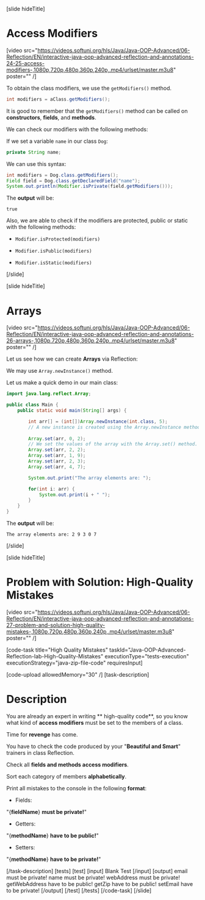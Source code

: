 [slide hideTitle]

# Access Modifiers

[video src="https://videos.softuni.org/hls/Java/Java-OOP-Advanced/06-Reflection/EN/interactive-java-oop-advanced-reflection-and-annotations-24-25-access-modifiers-,1080p,720p,480p,360p,240p,.mp4/urlset/master.m3u8" poster="" /]

To obtain the class modifiers, we use the `getModifiers()` method.

```java
int modifiers = aClass.getModifiers();
```

It is good to remember that the `getModifiers()` method can be called on **constructors**, **fields**, and **methods**.

We can check our modifiers with the following methods:

If we set a variable `name` in our class `Dog`:

``` java
private String name;
```

We can use this syntax:

```java
int modifiers = Dog.class.getModifiers();
Field field = Dog.class.getDeclaredField("name");
System.out.println(Modifier.isPrivate(field.getModifiers()));
```

The **output** will be:

```
true
```

Also, we are able to check if the modifiers are protected, public or static with the following methods:

- `Modifier.isProtected(modifiers)`

- `Modifier.isPublic(modifiers)`

- `Modifier.isStatic(modifiers)`



[/slide]

[slide hideTitle]

# Arrays

[video src="https://videos.softuni.org/hls/Java/Java-OOP-Advanced/06-Reflection/EN/interactive-java-oop-advanced-reflection-and-annotations-26-arrays-,1080p,720p,480p,360p,240p,.mp4/urlset/master.m3u8" poster="" /]

Let us see how we can create **Arrays** via Reflection:

We may use `Array.newInstance()` method.

Let us make a quick demo in our main class:


``` java 
import java.lang.reflect.Array;

public class Main {
    public static void main(String[] args) {

        int arr[] = (int[])Array.newInstance(int.class, 5);
        // A new instance is created using the Array.newInstance method.
        
        Array.set(arr, 0, 2); 
        // We set the values of the array with the Array.set() method.
        Array.set(arr, 2, 2);
        Array.set(arr, 1, 9);
        Array.set(arr, 2, 3);
        Array.set(arr, 4, 7);

        System.out.print("The array elements are: ");

        for(int i: arr) {
            System.out.print(i + " ");
        }
    }
}

```

The **output** will be:

```
The array elements are: 2 9 3 0 7
```


[/slide]

[slide hideTitle]
# Problem with Solution: High-Quality Mistakes

[video src="https://videos.softuni.org/hls/Java/Java-OOP-Advanced/06-Reflection/EN/interactive-java-oop-advanced-reflection-and-annotations-27-problem-and-solution-high-quality-mistakes-,1080p,720p,480p,360p,240p,.mp4/urlset/master.m3u8" poster="" /]

[code-task title="High Quality Mistakes" taskId="Java-OOP-Advanced-Reflection-lab-High-Quality-Mistakes" executionType="tests-execution" executionStrategy="java-zip-file-code" requiresInput]

[code-upload allowedMemory="30" /]
[task-description]
# Description
You are already an expert in writing ** high-quality code**, so you know what kind of **access modifiers** must be set to the members of a class. 

Time for **revenge** has come. 

You have to check the code produced by your "**Beautiful and Smart**" trainers in class Reflection. 

Check all **fields and methods access modifiers**. 

Sort each category of members **alphabetically**. 

Print all mistakes to the console in the following **format**:

- Fields:

"\{**fieldName**\} **must be private!**"

- Getters:

"\{**methodName**\} **have to be public!**"

- Setters:

"\{**methodName**\} **have to be private!**"


[/task-description]
[tests]
[test]
[input]
Blank Test
[/input]
[output]
email must be private!
name must be private!
webAddress must be private!
getWebAddress have to be public!
getZip have to be public!
setEmail have to be private!
[/output]
[/test]
[/tests]
[/code-task]
[/slide]

